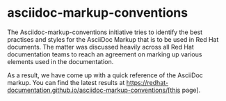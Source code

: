 # asciidoc-markup-conventions

The Asciidoc-markup-conventions initiative tries to identify the best practises and styles for the AsciiDoc Markup that is to be used in Red Hat documents. The matter was discussed heavily across all Red Hat documentation teams to reach an agreement on marking up various elements used in the documentation.

As a result, we have come up with a quick reference of the AsciiDoc markup. You can find the latest results at https://redhat-documentation.github.io/asciidoc-markup-conventions/[this page].


